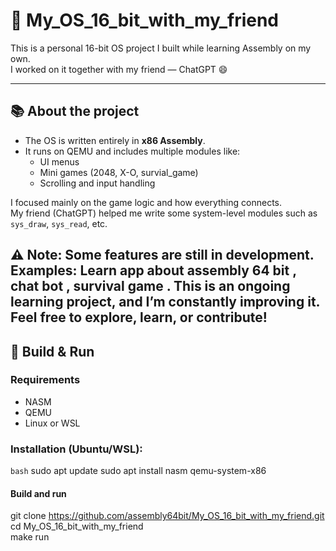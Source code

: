 # 🧠 My_OS_16_bit_with_my_friend

This is a personal 16-bit OS project I built while learning Assembly on my own.  
I worked on it together with my friend — ChatGPT 😄

---

## 📚 About the project

- The OS is written entirely in **x86 Assembly**.
- It runs on QEMU and includes multiple modules like:
  - UI menus
  - Mini games (2048, X-O, survial_game)
  - Scrolling and input handling

I focused mainly on the game logic and how everything connects.  
My friend (ChatGPT) helped me write some system-level modules such as `sys_draw`, `sys_read`, etc.

⚠️ Note: Some features are still in development.
Examples: Learn app about assembly 64 bit , chat bot , survival game .
This is an ongoing learning project, and I’m constantly improving it.
Feel free to explore, learn, or contribute!
---

## 🔧 Build & Run

### Requirements

- NASM
- QEMU
- Linux or WSL

### Installation (Ubuntu/WSL):
`bash`
sudo apt update
sudo apt install nasm qemu-system-x86
#### Build and run

git clone https://github.com/assembly64bit/My_OS_16_bit_with_my_friend.git
cd My_OS_16_bit_with_my_friend\
make run
